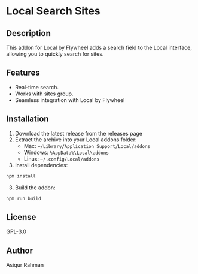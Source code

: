 # Local Search Sites

## Description
This addon for Local by Flywheel adds a search field to the Local interface, allowing you to quickly search for sites.

## Features

- Real-time search.
- Works with sites group.
- Seamless integration with Local by Flywheel

## Installation

1. Download the latest release from the releases page
2. Extract the archive into your Local addons folder:
	- Mac: `~/Library/Application Support/Local/addons`
	- Windows: `%AppData%\Local\addons`
	- Linux: `~/.config/Local/addons`
3. Install dependencies:
```bash
npm install
```

3. Build the addon:
```bash
npm run build
```

## License

GPL-3.0

## Author

Asiqur Rahman
